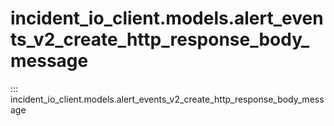 # incident_io_client.models.alert_events_v2_create_http_response_body_message

::: incident_io_client.models.alert_events_v2_create_http_response_body_message
